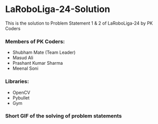 # LaRoboLiga-24-Solution
This is the solution to Problem Statement 1 &amp; 2 of LaRoboLiga-24 by PK Coders

### Members of PK Coders:
 - Shubham Mate (Team Leader)
 - Masud Ali
 - Prashant Kumar Sharma
 - Meenal Soni

### Libraries:
 - OpenCV
 - Pybullet
 - Gym

### Short GIF of the solving of problem statements
